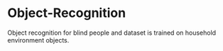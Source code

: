 # Object-Recognition
Object recognition for blind people and dataset is trained on household environment objects.
